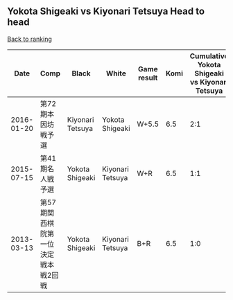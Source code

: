## Yokota Shigeaki vs Kiyonari Tetsuya Head to head

[Back to ranking](../../index.md)




| **Date** | **Comp** | **Black** | **White** | **Game result** | **Komi** | **Cumulative Yokota Shigeaki vs Kiyonari Tetsuya** | **Yokota Shigeaki streak** | **Kiyonari Tetsuya streak** | 
| --- | --- | --- | --- | --- | --- | --- | --- | --- |
| 2016-01-20 | 第72期本因坊戦予選 | Kiyonari Tetsuya | Yokota Shigeaki | W+5.5 | 6.5 | 2:1 | 1 | 0 | 
| 2015-07-15 | 第41期名人戦予選 | Yokota Shigeaki | Kiyonari Tetsuya | W+R | 6.5 | 1:1 | 0 | 1 | 
| 2013-03-13 | 第57期関西棋院第一位決定戦本戦2回戦 | Yokota Shigeaki | Kiyonari Tetsuya | B+R | 6.5 | 1:0 | 1 | 0 |




